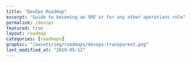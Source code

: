 ```yaml
---
title: "DevOps Roadmap"
excerpt: "Guide to becoming an SRE or for any other operations role"
permalink: /devops
featured: true
layout: roadmap
categories: [roadmaps]
graphic: "/assets/img/roadmaps/devops-transparent.png"
last_modified_at: "2019-05-12"
---
```

